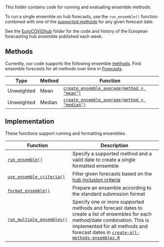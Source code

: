 This folder contains code for running and evaluating ensemble methods.

To run a single ensemble on hub forecasts, use the `run_ensemble()` function combined with one of the [supported methods](#methods) for any given forecast date.

See the [EuroCOVIDhub](./code/ensemble/EuroCOVIDhub) folder for the code and history of the European forecasting hub ensemble published each week.

## Methods

Currently, our code supports the following ensemble [methods](./code/ensemble/methods). Find ensemble forecasts for all methods over time in [Forecasts](ensembles).

Type | Method | Function
---|---|---
Unweighted | Mean | [`create_ensemble_average(method = "mean")`](./code/ensemble/methods/create-ensemble-average.R)
Unweighted | Median | [`create_ensemble_average(method = "median")`](./code/ensemble/methods/create-ensemble-average.R)

## Implementation

These functions support running and formatting ensembles.

Function | Description
---|---
[`run_ensemble()`](./code/ensemble/utils/run-ensemble.R) | Specify a supported method and a valid date to create a single formatted ensemble
[`use_ensemble_criteria()`](./code/ensemble/utils/use-ensemble-criteria.R) | Filter given forecasts based on the [hub inclusion criteria](./code/ensemble/EuroCOVIDhub/README.md#Inclusion-criteria)
[`format_ensemble()`](./code/ensemble/utils/format-ensemble.R) | Prepare an ensemble according to the standard submission format
[`run_multiple_ensembles()`](./code/ensemble/utils/run-multiple-ensembles.R) | Specify one or more supported methods and forecast dates to create a list of ensembles for each method/date combination. This is implemented for all methods and forecast dates in [`create-all-methods-ensembles.R`](./code/ensemble/utils/create-all-methods-ensembles.R)
